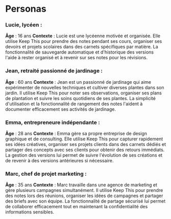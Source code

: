 # Personas

### Lucie, lycéen :

**Âge** : 16 ans
**Contexte** : Lucie est une lycéenne motivée et organisée. Elle utilise Keep This pour prendre des notes pendant ses cours, organiser ses devoirs et projets scolaires dans des carnets spécifiques par matière. La fonctionnalité de sauvegarde automatique et d'historique des versions l'aide à rester organisé et à revenir sur ses notes pour les révisions.




  
### Jean, retraité passionné de jardinage :

**Âge** : 60 ans
**Contexte** : Jean est un passionné de jardinage qui aime expérimenter de nouvelles techniques et cultiver diverses plantes dans son jardin. Il utilise Keep This pour noter ses observations, organiser ses plans de plantation et suivre les soins quotidiens de ses plantes. La simplicité d'utilisation et la fonctionnalité de rangement des notes l'aident à documenter efficacement ses activités de jardinage.  

  

### Emma, entrepreneure indépendante :

**Âge** : 28 ans
**Contexte** : Emma gère sa propre entreprise de design graphique et de consulting. Elle utilise Keep This pour capturer rapidement ses idées créatives, organiser ses projets clients dans des carnets dédiés et partager des concepts avec ses clients pour obtenir des retours immédiats. La gestion des versions lui permet de suivre l'évolution de ses créations et de revenir à des versions antérieures si nécessaire.  

  


### Marc, chef de projet marketing :

**Âge** : 35 ans
**Contexte** : Marc travaille dans une agence de marketing et gère plusieurs campagnes simultanément. Il utilise Keep This pour prendre des notes lors des réunions, organiser les idées de campagnes et partager des briefs avec son équipe. La fonctionnalité de partage sécurisé lui permet de collaborer efficacement tout en maintenant la confidentialité des informations sensibles.
